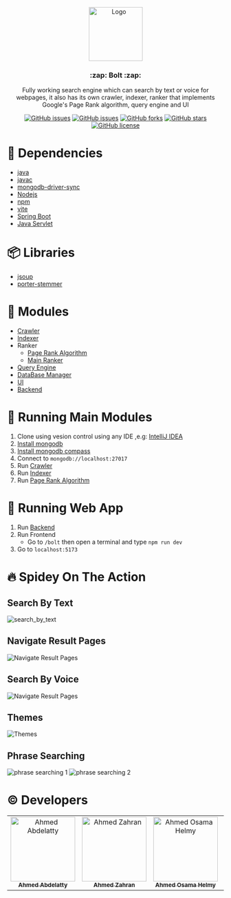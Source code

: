 <br />
<br />
<p align="center">
  <a href="https://github.com/ahmedr2001/Search_Engine_Bolt">
    <img src="bolt/src/assets/Vector.png" alt="Logo" width="125" height="125">
  </a>
  
  <h3 align="center">:zap: Bolt :zap:</h3>

  <p align="center">
    Fully working search engine which can search by text or voice for webpages, it also has its own crawler, indexer, ranker that implements Google's Page Rank algorithm, query engine and UI
  </p>
</p>

</div>

<div align="center">

[![GitHub issues](https://img.shields.io/github/contributors/ahmedr2001/Search_Engine_Bolt)](https://github.com/ahmedr2001/Search_Engine_Bolt/contributors)
[![GitHub issues](https://img.shields.io/github/issues/ahmedr2001/Search_Engine_Bolt)](https://github.com/ahmedr2001/Search_Engine_Bolt/issues)
[![GitHub forks](https://img.shields.io/github/forks/ahmedr2001/Search_Engine_Bolt)](https://github.com/ahmedr2001/Search_Engine_Bolt/network)
[![GitHub stars](https://img.shields.io/github/stars/ahmedr2001/Search_Engine_Bolt)](https://github.com/ahmedr2001/Search_Engine_Bolt/stargazers)
[![GitHub license](https://img.shields.io/github/license/ahmedr2001/Search_Engine_Bolt)](https://github.com/ahmedr2001/Search_Engine_Bolt/blob/main/LICENSE)

</div>

# :construction_worker: Dependencies

- [java](https://www.java.com)
- [javac](https://docs.oracle.com/javase/8/docs/technotes/tools/windows/javac.html)
- [mongodb-driver-sync](https://www.mongodb.com/docs/drivers/java/sync/current/)
- [Nodejs](https://nodejs.org)
- [npm](https://www.npmjs.com)
- [vite](https://vitejs.dev/)
- [Spring Boot](https://spring.io/projects/spring-boot/)
- [Java Servlet](https://docs.oracle.com/javaee/5/tutorial/doc/bnafe.html)

# :package: Libraries

- [jsoup](https://jsoup.org)
- [porter-stemmer](https://mvnrepository.com/artifact/ca.rmen/porter-stemmer/1.0.0)

# :pencil: Modules

- [Crawler](/BackEnd/Bolt/src/main/java/Crawler)
- [Indexer](/BackEnd/Bolt/src/main/java/Indexer)
- Ranker
  - [Page Rank Algorithm](/BackEnd/Bolt/src/main/java/PageRankAlgorithm)
  - [Main Ranker](</BackEnd/Spring Boot Application/src/main/java/com/bolt/Brain/Ranker>)
- [Query Engine](</BackEnd/Spring Boot Application/src/main/java/com/bolt/Brain/QueryProcessor>)
- [DataBase Manager](/BackEnd/Bolt/src/main/java/DB)
- [UI](/bolt)
- [Backend](</BackEnd/Spring Boot Application/src/main/java/com/bolt/SpringBoot>)

# :rocket: Running Main Modules

1. Clone using vesion control using any IDE ,e.g: [IntelliJ IDEA](https://www.jetbrains.com/help/idea/set-up-a-git-repository.html)
2. [Install mongodb](https://www.mongodb.com/docs/manual/installation/)
3. [Install mongodb compass](https://www.mongodb.com/docs/compass/master/install/)
4. Connect to `mongodb://localhost:27017`
5. Run [Crawler](/BackEnd/Bolt/src/main/java/Crawler/Main.java)
6. Run [Indexer](/BackEnd/Bolt/src/main/java/Indexer/MainIndexer.java)
7. Run [Page Rank Algorithm](/BackEnd/Bolt/src/main/java/PageRankAlgorithm/PageRankAlgorithm.java)

# :rocket: Running Web App
1. Run [Backend](</BackEnd/Spring Boot Application/src/main/java/com/bolt/SpringBoot/Root.java>)
2. Run Frontend
    - Go to `/bolt` then open a terminal and type `npm run dev`
3. Go to `localhost:5173`

# :fire: Spidey On The Action

## Search By Text

![search_by_text](https://github.com/ahmedr2001/Search_Engine_Bolt/assets/77215230/29b58125-7d7c-4a7c-93f4-72717a982112)


## Navigate Result Pages

![Navigate Result Pages](https://github.com/ahmedr2001/Search_Engine_Bolt/assets/77215230/112bec77-1d6b-4a68-9341-7b6d4b605a88)


## Search By Voice

![Navigate Result Pages](https://github.com/ahmedr2001/Search_Engine_Bolt/assets/77215230/784e76b8-8ef6-47a2-a8a7-f144865c0521)


## Themes

![Themes](https://github.com/ahmedr2001/Search_Engine_Bolt/assets/77215230/2be82495-08b4-433a-bfeb-67837b7e32ec)

## Phrase Searching

![phrase searching 1](https://github.com/ahmedr2001/Search_Engine_Bolt/assets/77215230/7a921ff5-b553-4a1a-b17c-165986594817)
![phrase searching 2](https://github.com/ahmedr2001/Search_Engine_Bolt/assets/77215230/d22df332-462e-4d2a-95cb-1e56e28fc1ab)


# :copyright: Developers

<table>
  <tr>
    <td align="center">
    <a href="https://github.com/ahmedr2001" target="_black">
    <img src="https://github.com/ahmedr2001.png" width="150px;" alt="Ahmed Abdelatty"/>
    <br />
    <sub><b>Ahmed Abdelatty</b></sub></a>
    </td>
    <td align="center">
    <a href="https://github.com/AhmedZahran02" target="_black">
    <img src="https://github.com/AhmedZahran02.png" width="150px;" alt="Ahmed Zahran"/>
    <br />
    <sub><b>Ahmed Zahran</b></sub></a>
    </td>
    <td align="center">
    <a href="https://github.com/AhmedOsama198" target="_black">
    <img src="https://github.com/AhmedOsama198.png" width="150px;" alt="Ahmed Osama Helmy"/>
    <br />
    <sub><b>Ahmed Osama Helmy</b></sub></a>
    </td>
    <td align="center">
    <a href="https://github.com/aliaagheisX" target="_black">
    <img src="https://github.com/aliaagheisX.png" width="150px;" alt="Aliaa Gheis"/>
    <br />
    <sub><b>Aliaa Gheis</b></sub></a>
    </td>
    </td>
    </tr>
 </table>
